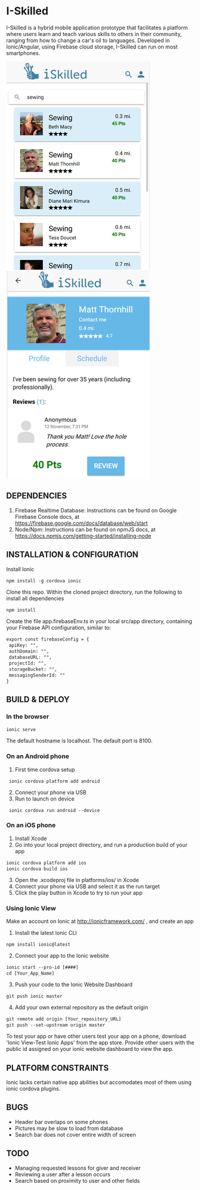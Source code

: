 # I-Skilled
I-Skilled is a hybrid mobile application prototype that facilitates a platform where users learn and teach various skills to others in their community, ranging from how to change a car's oil to languages. Developed in Ionic/Angular, using Firebase cloud storage, I-Skilled can run on most smartphones.

![search](images_readme/Search.png)
![profile](images_readme/Profile.png)

## DEPENDENCIES 
1. Firebase Realtime Database:
Instructions can be found on Google Firebase Console docs, at https://firebase.google.com/docs/database/web/start
2. Node/Npm: 
Instructions can be found on npmJS docs, at https://docs.npmjs.com/getting-started/installing-node

## INSTALLATION & CONFIGURATION
Install Ionic
```
npm install -g cordova ionic
```
Clone this repo. Within the cloned project directory, run the following to install all dependencies
```
npm install
```
Create the file app.firebaseEnv.ts in your local src/app directory, containing your Firebase API configuration, similar to:
```
export const firebaseConfig = {
 apiKey: "",
 authDomain: "",
 databaseURL: "",
 projectId: "",
 storageBucket: "",
 messagingSenderId: ""
}
```

## BUILD & DEPLOY
### In the browser
```
ionic serve
```
The default hostname is localhost. The default port is 8100.

### On an Android phone
1. First time cordova setup
```
 ionic cordova platform add android
```
2. Connect your phone via USB
3. Run to launch on device
```
 ionic cordova run android --device
```

### On an iOS phone
1. Install Xcode 
2. Go into your local project directory, and run a production build of your app
```
ionic cordova platform add ios
ionic cordova build ios
```
3. Open the .xcodeproj file in platforms/ios/ in Xcode
4. Connect your phone via USB and select it as the run target
5. Click the play button in Xcode to try to run your app

### Using Ionic View
Make an account on Ionic at http://ionicframework.com/ , and create an app
1. Install the latest Ionic CLI
```
npm install ionic@latest
```
2. Connect your app to the Ionic website
```
ionic start --pro-id [####] 
cd [Your_App_Name]
```
3. Push your code to the Ionic Website Dashboard
```
git push ionic master
```
4. Add your own external repository as the default origin
```
git remote add origin [Your_repository_URL]
git push --set-upstream origin master
```
To test your app or have other users test your app on a phone, download 'Ionic View-Test Ionic Apps' from the app store.
Provide other users with the public id assigned on your ionic website dashboard to view the app. 

## PLATFORM CONSTRAINTS
Ionic lacks certain native app abilities but accomodates most of them using ionic cordova plugins.

## BUGS
- Header bar overlaps on some phones
- Pictures may be slow to load from database
- Search bar does not cover entire width of screen

## TODO
- Managing requested lessons for giver and receiver 
- Reviewing a user after a lesson occurs
- Search based on proximity to user and other fields
